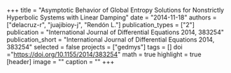 +++
title = "Asymptotic Behavior of Global Entropy Solutions for Nonstrictly Hyperbolic Systems with Linear Damping"
date = "2014-11-18"
authors = ["delacruz-r", "juajibioy-j", "Rendón L."]
publication_types = ["2"]
publication = "International Journal of Differential Equations 2014, 383254"
publication_short = "International Journal of Differential Equations 2014, 383254"
selected = false
projects = ["gedmys"]
tags = []
doi ="https://doi.org/10.1155/2014/383254"
math = true
highlight = true
[header]
image = ""
caption = ""
+++
